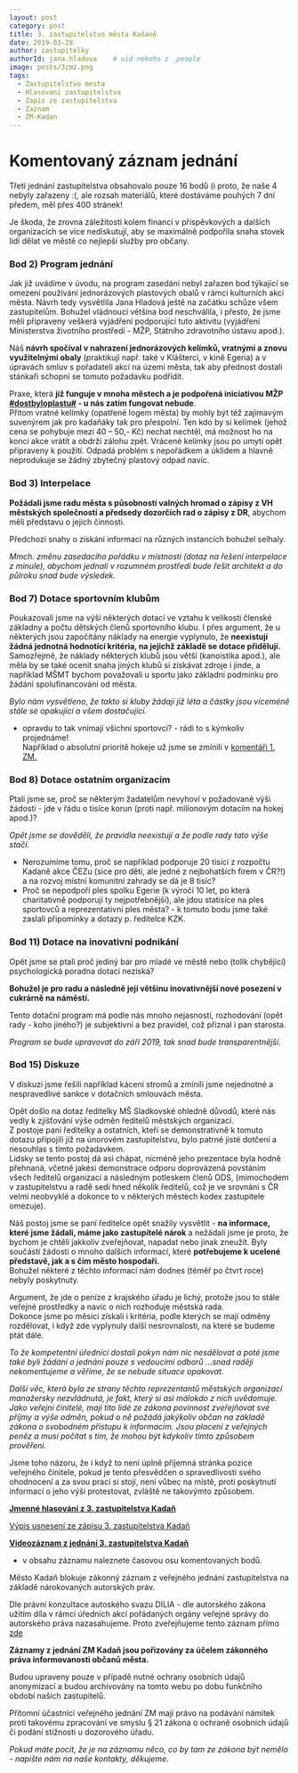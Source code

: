 ```yaml
---
layout: post
category: post
title: 3. zastupitelstvo města Kadaně
date: 2019-03-28
author: zastupitelky
authorId: jana.hladova    # uid nekoho z _people
image: posts/3zmz.png
tags:
  - Zastupitelstvo mesta
  - Hlasovani zastupitelstva
  - Zapis ze zastupitelstva
  - Zaznam 
  - ZM-Kadan
---
```


# Komentovaný záznam jednání 

Třetí jednání zastupitelstva obsahovalo pouze 16 bodů (i proto, že naše 4 nebyly zařazeny :(, ale rozsah materiálů, které dostáváme pouhých 7 dní předem, měl přes 400 stránek!   

Je škoda, že zrovna záležitosti kolem financí v příspěvkových a dalších organizacích se více nediskutují, 
aby se maximálně podpořila snaha stovek lidí dělat ve městě co nejlepší služby pro občany.

### Bod 2) Program jednání
Jak již uvádíme v úvodu, na program zasedání nebyl zařazen bod týkající se omezení používání jednorázových plastových obalů v rámci kulturních akcí města. Návrh tedy vysvětlila Jana Hladová ještě na začátku schůze všem zastupitelům. Bohužel vládnoucí většina bod neschválila, i přesto, že jsme měli připraveny veškerá vyjádření podporující tuto aktivitu (vyjádření Ministerstva životního prostředí - MŽP, Státního zdravotního ústavu apod.).  

Náš **návrh spočíval v nahrazení jednorázových kelímků, vratnými a znovu využitelnými obaly** (praktikují např. také v Klášterci, v kině Egeria) a v úpravách smluv s pořadateli akcí na území města, tak aby přednost dostali stánkaři schopní se tomuto požadavku podřídit.  

Praxe, která **již funguje v mnoha městech a je podpořená  iniciativou MŽP [#dostbyloplastu#](https://www.dostbyloplastu.cz/) - u nás zatím fungovat nebude**.   
Přitom vratné kelímky (opatřené logem města) by mohly být též zajímavým suvenýrem jak pro kadaňáky tak pro přespolní. Ten kdo by si kelímek (jehož cena se pohybuje mezi 40 – 50,- Kč) nechat nechtěl, má možnost ho na konci akce vrátit a obdrží zálohu zpět. Vrácené kelímky jsou po umytí opět připraveny k použití. Odpadá problém s nepořádkem a úklidem a hlavně neprodukuje se žádný zbytečný plastový odpad navíc.

### Bod 3) Interpelace 
**Požádali jsme radu města s působností valných hromad o zápisy z VH městských společností a předsedy dozorčích rad o zápisy z DR**, abychom měli představu o jejich činnosti.  

Předchozí snahy o získání informací na různých instancích bohužel selhaly.   

*Mmch. změnu zasedacího pořádku v místnosti (dotaz na řešení interpelace z minule), abychom jednali v rozumném prostředí bude řešit architekt a do půlroku snad bude výsledek.* 

### Bod 7) Dotace sportovním klubům 
Poukazovali jsme na výši některých dotací ve vztahu k velikosti členské základny a počtu dětských členů sportovního klubu. I přes argument, že u některých jsou započítány náklady na energie vyplynulo, že **neexistují žádná jednotná hodnotící kritéria, na jejichž základě se dotace přidělují.**
Samozřejmě, že náklady některých klubů jsou větší (kanoistika apod.), ale měla by se také ocenit snaha jiných klubů si získávat zdroje i jinde, a například MŠMT bychom považovali u sportu jako základní podmínku pro žádání spolufinancování od města.   

*Bylo nám vysvětleno, že takto si kluby žádají již léta a částky jsou víceméně stále se opakující a všem dostačující.*   

- opravdu to tak vnímají všichni sportovci? - rádi to s kýmkoliv projednáme!   
Například o absolutní prioritě hokeje už jsme se zmínili v [komentáři 1. ZM.](https://kadan.pirati.cz/aktuality/1zmz.html)

### Bod 8) Dotace ostatním organizacím
Ptali jsme se, proč se některým žadatelům nevyhoví v požadované výši žádosti - jde v řádu o tisíce korun (proti např. milionovým dotacím na hokej apod.)?   

*Opět jsme se dověděli, že pravidla neexistují a že podle rady tato výše stačí.*   

- Nerozumíme tomu, proč se například podporuje 20 tisíci z rozpočtu Kadaně akce ČEZu (sice pro děti, ale jedné z nejbohatších firem v ČR?!) a na rozvoj místní komunitní zahrady se dá je 8 tisíc? 
- Proč se nepodpoří ples spolku Egerie (k výročí 10 let, po která charitativně podporují ty nejpotřebnější), ale jdou statisíce na ples sportovců a reprezentativní ples města? - k tomuto bodu jsme také zaslali připomínky a dotazy p. ředitelce KZK.
  
### Bod 11) Dotace na inovativní podnikání 
Opět jsme se ptali proč jediný bar pro mladé ve městě nebo (tolik chybějící) psychologická poradna dotaci nezíská?  

**Bohužel je pro radu a následně její většinu inovativnější nové posezení v cukrárně na náměstí.**    

Tento dotační program má podle nás mnoho nejasností, rozhodování (opět rady - koho jiného?) je subjektivní a bez pravidel, což přiznal i pan starosta.  

*Program se bude upravovat do září 2019, tak snad bude transparentnější.*

### Bod 15) Diskuze
V diskuzi jsme řešili například kácení stromů a zmínili jsme nejednotné a nespravedlivé sankce v dotačních smlouvách města.   

Opět došlo na dotaz ředitelky MŠ Sladkovské ohledně důvodů, které nás vedly k zjišťování výše odměn ředitelů městských organizací.  
Z postoje paní ředitelky a ostatních, kteří se demonstrativně k tomuto dotazu připojili již na únorovém zastupitelstvu, bylo patrné jisté dotčení a nesouhlas s tímto požadavkem.  
Lidsky se tento postoj dá asi chápat, nicméně jeho prezentace byla hodně přehnaná, včetně jakési demonstrace odporu doprovázená povstáním všech ředitelů organizací a následným potleskem členů ODS, (mimochodem v zastupitelstvu a radě sedí hned několik ředitelů, což je ve srovnání s ČR velmi neobvyklé a dokonce to v některých městech kodex zastupitele omezuje).  

Náš postoj jsme se paní ředitelce opět snažily vysvětlit - **na informace, které jsme žádali, máme jako zastupitelé nárok** a nežádali jsme je proto, že bychom je chtěli jakkoliv zveřejňovat, napadat nebo jinak zneužít. Byly součástí žádosti o mnoho dalších informací, které **potřebujeme k ucelené představě, jak a s čím město hospodaří.**   
Bohužel některé z těchto informací nám dodnes (téměř po čtvrt roce) nebyly poskytnuty.    

Argument, že jde o peníze z krajského úřadu je lichý, protože jsou to stále veřejné prostředky a navíc o nich rozhoduje městská rada.  
Dokonce jsme po měsíci získali i kritéria, podle kterých se mají odměny rozdělovat, i když zde vyplynuly další nesrovnalosti, na které se budeme ptát dále.   

*To že kompetentní úředníci dostali pokyn nám nic nesdělovat a poté jsme také byli žádáni o jednání pouze s vedoucími odborů ...snad raději nekomentujeme a věříme, že se nebude situace opakovat.*

*Další věc, která byla ze strany těchto reprezentantů městských organizací manažersky nezvládnutá, je fakt, který si asi málokdo z nich uvědomuje. Jako veřejní činitelé, mají tito lidé ze zákona povinnost zveřejňovat své příjmy a výše odměn, pokud o ně požádá jakýkoliv občan na základě zákona o svobodném přístupu k informacím. Jsou placeni z veřejných peněz a musí počítat s tím, že mohou být kdykoliv tímto způsobem prověřeni.*  

Jsme toho názoru, že i když to není úplně příjemná stránka pozice veřejného činitele, pokud je tento přesvědčen o spravedlivosti svého ohodnocení a za svou prací si stojí, není vůbec na místě, proti poskytnutí informací o jeho výši protestovat, zvláště ne takovýmto způsobem.   


**[Jmenné hlasování z 3. zastupitelstva Kadaň](https://drive.google.com/open?id=1oODN4Yk6B0cPYpqcDv8sKME5KPF048vB)**

[Výpis usnesení ze zápisu 3. zastupitelstva Kadaň](http://www.mesto-kadan.cz/obcan/9046/vypis-usneseni-ze-zapisu-z-3-zasedani-zastupitelstva-mesta)

**[Videozáznam z jednání 3. zastupitelstva Kadaň](https://www.youtube.com/watch?v=kP8hLFUK0a8)** 
- v obsahu záznamu naleznete časovou osu komentovaných bodů.

Město Kadaň blokuje zákonný záznam z veřejného jednání zastupitelstva na základě nárokovaných autorských práv.

Dle právní konzultace autoského svazu DILIA - dle autorského zákona užitím díla v rámci úředních akcí pořádaných orgány veřejné správy do autorského práva nazasahujeme. 
Proto zveřejňujeme tento záznam přímo [zde](https://piratikadan.wistia.com/projects/mj93rqv19z)

**Záznamy z jednání ZM Kadaň jsou pořizovány za účelem zákonného práva informovanosti občanů města.** 

Budou upraveny pouze v případě nutné ochrany osobních údajů anonymizací a budou archivovány na tomto webu po dobu funkčního období našich zastupitelů. 

Přítomní účastníci veřejného jednání ZM mají právo na podávání námitek proti takovému zpracování ve smyslu § 21 zákona o ochraně osobních údajů či podání stížnosti u dozorového úřadu.

*Pokud máte pocit, že je na záznamu něco, co by tam ze zákona být nemělo - napište nám na naše kontakty, děkujeme.*

